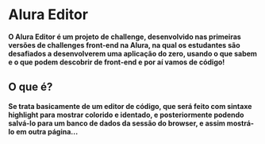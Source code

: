 # Alura Editor

**O Alura Editor é um projeto de challenge, desenvolvido nas primeiras versões de challenges front-end na Alura, na qual os estudantes são desafiados a desenvolverem uma aplicação do zero, usando o que sabem e o que podem descobrir de front-end e por aí vamos de código!**

## O que é?
**Se trata basicamente de um editor de código, que será feito com sintaxe highlight para mostrar colorido e identado, e posteriormente podendo salvá-lo para um banco de dados da sessão do browser, e assim mostrá-lo em outra página...**

